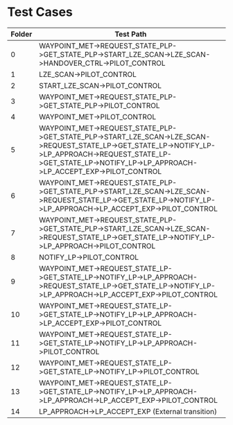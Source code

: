 Test Cases
=============================================================================================================================================================
| Folder | Test Path                                                                                                                                                                                                              |
|--------|------------------------------------------------------------------------------------------------------------------------------------------------------------------------------------------------------------------------|
| 0      | WAYPOINT_MET->REQUEST_STATE_PLP->GET_STATE_PLP->START_LZE_SCAN->LZE_SCAN->HANDOVER_CTRL->PILOT_CONTROL                                                                                                                 |
| 1      | LZE_SCAN->PILOT_CONTROL                                                                                                                                                                                                |
| 2      | START_LZE_SCAN->PILOT_CONTROL                                                                                                                                                                                          |
| 3      | WAYPOINT_MET->REQUEST_STATE_PLP->GET_STATE_PLP->PILOT_CONTROL                                                                                                                                                          |
| 4      | WAYPOINT_MET->PILOT_CONTROL                                                                                                                                                                                            |
| 5      | WAYPOINT_MET->REQUEST_STATE_PLP->GET_STATE_PLP->START_LZE_SCAN->LZE_SCAN->REQUEST_STATE_LP->GET_STATE_LP->NOTIFY_LP->LP_APPROACH->REQUEST_STATE_LP->GET_STATE_LP->NOTIFY_LP->LP_APPROACH->LP_ACCEPT_EXP->PILOT_CONTROL |
| 6      | WAYPOINT_MET->REQUEST_STATE_PLP->GET_STATE_PLP->START_LZE_SCAN->LZE_SCAN->REQUEST_STATE_LP->GET_STATE_LP->NOTIFY_LP->LP_APPROACH->LP_ACCEPT_EXP->PILOT_CONTROL                                                         |
| 7      | WAYPOINT_MET->REQUEST_STATE_PLP->GET_STATE_PLP->START_LZE_SCAN->LZE_SCAN->REQUEST_STATE_LP->GET_STATE_LP->NOTIFY_LP->LP_APPROACH->PILOT_CONTROL                                                                        |
| 8      | NOTIFY_LP->PILOT_CONTROL                                                                                                                                                                                               |
| 9      | WAYPOINT_MET->REQUEST_STATE_LP->GET_STATE_LP->NOTIFY_LP->LP_APPROACH->REQUEST_STATE_LP->GET_STATE_LP->NOTIFY_LP->LP_APPROACH->LP_ACCEPT_EXP->PILOT_CONTROL                                                             |
| 10     | WAYPOINT_MET->REQUEST_STATE_LP->GET_STATE_LP->NOTIFY_LP->LP_APPROACH->LP_ACCEPT_EXP->PILOT_CONTROL                                                                                                                     |
| 11     | WAYPOINT_MET->REQUEST_STATE_LP->GET_STATE_LP->NOTIFY_LP->LP_APPROACH->PILOT_CONTROL                                                                                                                                    |
| 12     | WAYPOINT_MET->REQUEST_STATE_LP->GET_STATE_LP->NOTIFY_LP->PILOT_CONTROL                                                                                                                                                 |
| 13     | WAYPOINT_MET->REQUEST_STATE_LP->GET_STATE_LP->NOTIFY_LP->LP_APPROACH->LP_APPROACH->LP_ACCEPT_EXP->PILOT_CONTROL                                                                                                        |
| 14     | LP_APPROACH->LP_ACCEPT_EXP (External transition)                                                                                                                                                                       |
